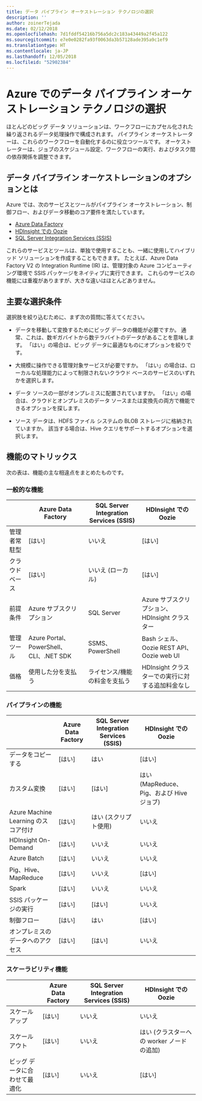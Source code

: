 ```yaml
---
title: データ パイプライン オーケストレーション テクノロジの選択
description: ''
author: zoinerTejada
ms.date: 02/12/2018
ms.openlocfilehash: 7d1fddf54216b756a5dc2c183a43449a2f45a122
ms.sourcegitcommit: e7e0e0282fa93f0063da3b57128ade395a9c1ef9
ms.translationtype: HT
ms.contentlocale: ja-JP
ms.lasthandoff: 12/05/2018
ms.locfileid: "52902384"
---
```

# <a name="choosing-a-data-pipeline-orchestration-technology-in-azure"></a>Azure でのデータ パイプライン オーケストレーション テクノロジの選択

ほとんどのビッグ データ ソリューションは、ワークフローにカプセル化された繰り返されるデータ処理操作で構成されます。 パイプライン オーケストレーターは、これらのワークフローを自動化するのに役立つツールです。 オーケストレーターは、ジョブのスケジュール設定、ワークフローの実行、およびタスク間の依存関係を調整できます。

## <a name="what-are-your-options-for-data-pipeline-orchestration"></a>データ パイプライン オーケストレーションのオプションとは

Azure では、次のサービスとツールがパイプライン オーケストレーション、制御フロー、およびデータ移動のコア要件を満たしています。

- [Azure Data Factory](/azure/data-factory/)
- [HDInsight での Oozie](/azure/hdinsight/hdinsight-use-oozie-linux-mac)
- [SQL Server Integration Services (SSIS)](/sql/integration-services/sql-server-integration-services)

これらのサービスとツールは、単独で使用することも、一緒に使用してハイブリッド ソリューションを作成することもできます。 たとえば、Azure Data Factory V2 の Integration Runtime (IR) は、管理対象の Azure コンピューティング環境で SSIS パッケージをネイティブに実行できます。 これらのサービスの機能には重複がありますが、大きな違いはほとんどありません。

## <a name="key-selection-criteria"></a>主要な選択条件

選択肢を絞り込むために、まず次の質問に答えてください。

- データを移動して変換するためにビッグ データの機能が必要ですか。 通常、これは、数ギガバイトから数テラバイトのデータがあることを意味します。 「はい」の場合は、ビッグ データに最適なものにオプションを絞りです。

- 大規模に操作できる管理対象サービスが必要ですか。 「はい」の場合は、ローカルな処理能力によって制限されないクラウド ベースのサービスのいずれかを選択します。

- データ ソースの一部がオンプレミスに配置されていますか。 「はい」の場合は、クラウドとオンプレミスのデータ ソースまたは変換先の両方で機能できるオプションを探します。

- ソース データは、HDFS ファイル システムの BLOB ストレージに格納されていますか。 該当する場合は、Hive クエリをサポートするオプションを選択します。

## <a name="capability-matrix"></a>機能のマトリックス

次の表は、機能の主な相違点をまとめたものです。

### <a name="general-capabilities"></a>一般的な機能

| | Azure Data Factory | SQL Server Integration Services (SSIS) | HDInsight での Oozie
| --- | --- | --- | --- |
| 管理者常駐型 | [はい] | いいえ  | [はい] |
| クラウド ベース | [はい] | いいえ (ローカル) | [はい] |
| 前提条件 | Azure サブスクリプション | SQL Server  | Azure サブスクリプション、HDInsight クラスター |
| 管理ツール | Azure Portal、PowerShell、CLI、.NET SDK | SSMS、PowerShell | Bash シェル、Oozie REST API、Oozie web UI |
| 価格 | 使用した分を支払う | ライセンス/機能の料金を支払う | HDInsight クラスターでの実行に対する追加料金なし |

### <a name="pipeline-capabilities"></a>パイプラインの機能

| | Azure Data Factory | SQL Server Integration Services (SSIS) | HDInsight での Oozie
| --- | --- | --- | --- |
| データをコピーする | [はい] | はい | [はい] |
| カスタム変換 | [はい] | [はい] | はい (MapReduce、Pig、および Hive ジョブ) |
| Azure Machine Learning のスコア付け | [はい] | はい (スクリプト使用) | いいえ  |
| HDInsight On-Demand | [はい] | いいえ  | いいえ  |
| Azure Batch | [はい] | いいえ  | いいえ  |
| Pig、Hive、MapReduce | [はい] | いいえ  | [はい] |
| Spark | [はい] | いいえ  | いいえ  |
| SSIS パッケージの実行 | [はい] | [はい] | いいえ  |
| 制御フロー | [はい] | はい | [はい] |
| オンプレミスのデータへのアクセス | [はい] | [はい] | いいえ  |

### <a name="scalability-capabilities"></a>スケーラビリティ機能

| | Azure Data Factory | SQL Server Integration Services (SSIS) | HDInsight での Oozie
| --- | --- | --- | --- |
| スケールアップ | [はい] | いいえ  | いいえ  |
| スケールアウト | [はい] | いいえ  | はい (クラスターへの worker ノードの追加) |
| ビッグ データに合わせて最適化 | [はい] | いいえ  | [はい] |

